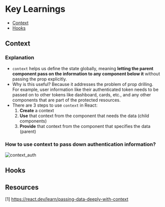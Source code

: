 # Key Learnings
- [Context](#context)
- [Hooks](#hooks)

## Context
### Explanation
-  `context` helps us define the state globally, meaning **letting the parent component pass on the information to any component below it** without passing the prop explicitly.
- Why is this useful? Because it addresses the problem of prop drilling. For example, user information like their authenticated token needs to be passed on to other tokens like dashboard, cards, etc., and any other components that are part of the protected resources.
- There are 3 steps to use `context` in React:
    1. **Create** a context
    2. **Use** that context from the component that needs the data (child components)
    3. **Provide** that context from the component that specifies the data (parent)
### How to use context to pass down authentication information?
![context_auth](https://github.com/user-attachments/assets/dd33342e-5d5c-4e89-8faf-c48aba7c2b92)

## Hooks

## Resources
[1] https://react.dev/learn/passing-data-deeply-with-context
